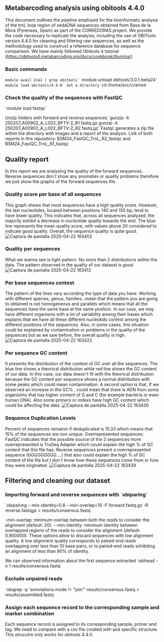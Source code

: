 ## Metabarcoding analysis using obitools 4.4.0
This document outlines the pipeline employed for the bioinformatic analysis of the trnL loop region of sedaDNA sequences obtained from Basa de la Mora (Pyrenees, Spain) as part of the CORREDORAS project. We provide the code necessary to replicate the analysis, including the use of OBITools version 4.4.0 for cleaning and filtering raw sequences, as well as the methodology used to construct a reference database for sequence comparison. We have mainly followed Obitools 4 tutorial (https://obitools4.metabarcoding.org/docs/cookbook/illumina/)

### Basic commands
`module avail 2>&1 | grep obitools´
`module unload obitools/3.0.1-beta24´
`module load obitools/4.4.0´
Set a directory `cd /home/scc/cramos´

### Check the quality of the sequences with FastQC
`module load fastqc´

Unzip folders with forward and reverse sequences
`gunzip -k 250207_A00902_A_L002_BFTV-2_R1.fastq.gz gunzip -k 250207_A00902_A_L002_BFTV-2_R2.fastq.gz´
Fastqc generates a zip file within the directory with images and a report of the analysis. 
Link of both reports in this repository: BSM24_FastQC_TrnL_R2_fastqc and BSM24_FastQC_TrnL_R1_fastqc
## Quality report
In this report we are analysing the quality of the forward sequences. Reverse sequences don´t show any anomalies or quality problems therefore we just show the graphs of the forward sequences file. 
### Quality score per base of all sequences
This graph shows that most sequences have a high quality score. However, the last nucleotides, located between positions 140 and 150 bp, tend to have lower quality. This indicates that, across all sequences analyzed, the majority exhibit a decrease in nucleotide quality towards the end. The blue line represents the mean quality score, with values above 20 considered to indicate good quality. Overall, the sequence quality is quite good.
![Captura de pantalla 2025-04-22 163402](https://github.com/user-attachments/assets/842c9f3e-1f7f-4cbd-88fb-031840effdc5)
### Quality per sequences
What we wanna see is tight pattern. No more than 2 distributions within the data. The pattern observed in the quality of our dataset is good.
![Captura de pantalla 2025-04-22 163412](https://github.com/user-attachments/assets/0515c7a3-8b4c-44f2-bace-a70591ef47ea)

### Per base sequences contest
The pattern of the lines vary according the type of data you have. Working with different species, genus, families...mean that the pattern you are going to obtained is not homogeneous and parallels which means that all the sequences have the same base at the same position. In our case, we may have different organisms with a lot of variability among their bases which explains that we have all these different nucleotids contest among the different positions of the sequences. Also, in some cases, this situation could be explained by contamination or problems in the quality of the sequences but as we saw before, the overall quality is high. 
![Captura de pantalla 2025-04-22 163422](https://github.com/user-attachments/assets/6845ee5d-f1ec-4a3c-8f0c-801a42b5c054)

### Per sequence GC content
It presents the distribution of the content of GC over all the sequences. The blue line shows a theorical distribution while red line shows the GC content of our data. In this case, our data doesn´t fit with the theorical distribution because the GC content per sequence shows a normal distribution with some peaks which could mean contamination. A second option is that, If we observed an increase in the GC% , could mean that there is ADN from some organisims that has higher content of G and C (for example bacteria or even human DNA). Also some primers or indexs have high GC content which could be affecting the data.
![Captura de pantalla 2025-04-22 163430](https://github.com/user-attachments/assets/f9623f29-c2d1-47a4-8757-701f12ff0fac)

### Sequence Duplication Levels
Percent of sequences remainin if deduplicated is 15.33 which means that 15% of the sequwnces are non unique.
Overrepresented sequences: FastQC indicates that the possible source of the 2 sequences more overrepresented is TruSeq Adapter which could explain the high % of GC content that this file has. Reverse sequences present a overrepresented sequence (GGGGGGGGG....) that also could explain the high % of GC content of the file but I don´t know how these sequences come from or how they were originated.
![Captura de pantalla 2025-04-22 163439](https://github.com/user-attachments/assets/3b3181e9-f565-41c3-9483-09db22700202)


## Filtering and cleaning our dataset
### Importing forward and reverse sequences with `obiparing´
`obipairing --min-identity=0.8 --min-overlap=10 -F forward.fastq.gz -R reverse.fastqgz  > results/consensus.fastq´

-min-overlap: minimum overlap between both the reads to consider the alignment (default: 20).
--min-identity: minimum identity between overlapped regions of the reads to consider the alignment (default: 0.900000).
These options allow to discard sequences with low alignment quality. A low alignment quality corresponds to paired-end reads overlapping over less than 10 base pairs, or to paired-end reads exhibiting an alignment of less than 80% of identity.

We can observed information about the first sequence extracted 
`obihead -n 1 results/consensus.fastq´
### Exclude unpaired reads
`obigrep -p 'annotations.mode != "join"' results/consensus.fastq > results/assembled.fastq
### Assign each sequence record to the corresponding sample and marker combination
Each sequence record is assigned to its corresponding sample, primer and tag. We need to compare with a csv file created with and specific structure. This strucutre only works for obitools 4.4.0. 
